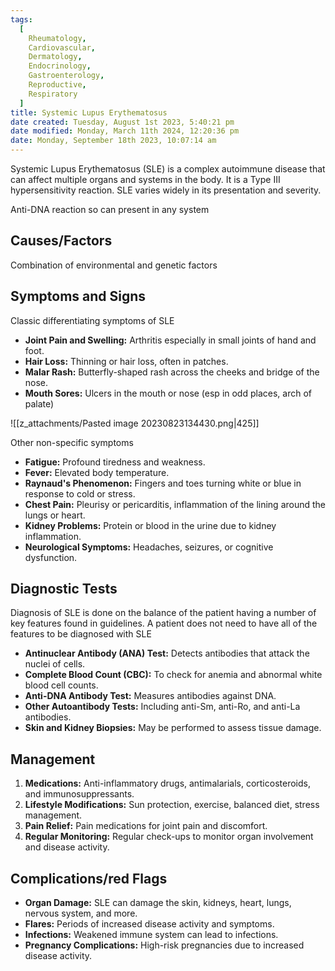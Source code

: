 ```yaml
---
tags:
  [
    Rheumatology,
    Cardiovascular,
    Dermatology,
    Endocrinology,
    Gastroenterology,
    Reproductive,
    Respiratory
  ]
title: Systemic Lupus Erythematosus
date created: Tuesday, August 1st 2023, 5:40:21 pm
date modified: Monday, March 11th 2024, 12:20:36 pm
date: Monday, September 18th 2023, 10:07:14 am
---
```


Systemic Lupus Erythematosus (SLE) is a complex autoimmune disease that can affect multiple organs and systems in the body. It is a Type III hypersensitivity reaction. SLE varies widely in its presentation and severity.

Anti-DNA reaction so can present in any system

## Causes/Factors

Combination of environmental and genetic factors

## Symptoms and Signs

Classic differentiating symptoms of SLE
- **Joint Pain and Swelling:** Arthritis especially in small joints of hand and foot.
- **Hair Loss:** Thinning or hair loss, often in patches.
- **Malar Rash:** Butterfly-shaped rash across the cheeks and bridge of the nose.
- **Mouth Sores:** Ulcers in the mouth or nose (esp in odd places, arch of palate)

![[z_attachments/Pasted image 20230823134430.png|425]]

Other non-specific symptoms
- **Fatigue:** Profound tiredness and weakness.
- **Fever:** Elevated body temperature.
- **Raynaud's Phenomenon:** Fingers and toes turning white or blue in response to cold or stress.
- **Chest Pain:** Pleurisy or pericarditis, inflammation of the lining around the lungs or heart.
- **Kidney Problems:** Protein or blood in the urine due to kidney inflammation.
- **Neurological Symptoms:** Headaches, seizures, or cognitive dysfunction.

## Diagnostic Tests
Diagnosis of SLE is done on the balance of the patient having a number of key features found in guidelines. A patient does not need to have all of the features to be diagnosed with SLE

- **Antinuclear Antibody (ANA) Test:** Detects antibodies that attack the nuclei of cells.
- **Complete Blood Count (CBC):** To check for anemia and abnormal white blood cell counts.
- **Anti-DNA Antibody Test:** Measures antibodies against DNA.
- **Other Autoantibody Tests:** Including anti-Sm, anti-Ro, and anti-La antibodies.
- **Skin and Kidney Biopsies:** May be performed to assess tissue damage.

## Management

1. **Medications:** Anti-inflammatory drugs, antimalarials, corticosteroids, and immunosuppressants.
2. **Lifestyle Modifications:** Sun protection, exercise, balanced diet, stress management.
3. **Pain Relief:** Pain medications for joint pain and discomfort.
4. **Regular Monitoring:** Regular check-ups to monitor organ involvement and disease activity.

## Complications/red Flags

- **Organ Damage:** SLE can damage the skin, kidneys, heart, lungs, nervous system, and more.
- **Flares:** Periods of increased disease activity and symptoms.
- **Infections:** Weakened immune system can lead to infections.
- **Pregnancy Complications:** High-risk pregnancies due to increased disease activity.
